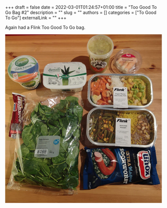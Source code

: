 +++ 
draft = false
date = 2022-03-01T01:24:57+01:00
title = "Too Good To Go Bag #2"
description = ""
slug = ""
authors = []
categories = ["To Good To Go"]
externalLink = ""
+++

Again had a Flink Too Good To Go bag.

![Too Good To Go bag 2](/images/too-good-to-go-2.jpeg)

